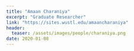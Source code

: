 ```yaml
---
title: "Amaan Charaniya"
excerpt: "Graduate Researcher"
link: "https://sites.wustl.edu/amaancharaniya"
header:
  teaser: /assets/images/people/charaniya.png
date: 2020-01-08
---
```

